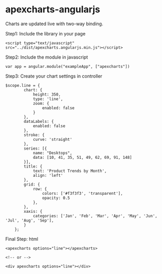 # apexcharts-angularjs


Charts are updated live with two-way binding.


Step1: Include the library in your page

    <script type="text/javascript" src="../dist/apexcharts.angularjs.min.js"></script>

Step2: Include the module in javascript

    var app = angular.module("exampleApp", ["apexcharts"])


Step3: Create your chart settings in controller

    $scope.line = {
            chart: {
                height: 350,
                type: 'line',
                zoom: {
                    enabled: false
                }
            },
            dataLabels: {
                enabled: false
            },
            stroke: {
                curve: 'straight'
            },
            series: [{
                name: "Desktops",
                data: [10, 41, 35, 51, 49, 62, 69, 91, 148]
            }],
            title: {
                text: 'Product Trends by Month',
                align: 'left'
            },
            grid: {
                row: {
                    colors: ['#f3f3f3', 'transparent'],
                    opacity: 0.5
                },
            },
            xaxis: {
                categories: ['Jan', 'Feb', 'Mar', 'Apr', 'May', 'Jun', 'Jul', 'Aug', 'Sep'],
            }
        };


Final Step: html

    <apexcharts options="line"></apexcharts>
    
    <!-- or -->

    <div apexcharts options="line"></div>